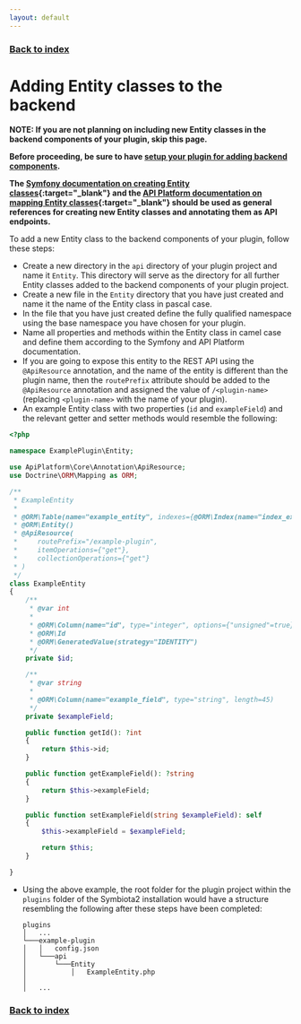 ```yaml
---
layout: default
---
```


### [Back to index](./index.html)

# Adding Entity classes to the backend

**NOTE: If you are not planning on including new Entity classes in the backend components of your plugin, skip this page.**

**Before proceeding, be sure to have [setup your plugin for adding backend components](./backend-initial-setup.html).**

**The [Symfony documentation on creating Entity classes](https://symfony.com/doc/current/doctrine.html#creating-an-entity-class){:target="_blank"} 
  and the [API Platform documentation on mapping Entity classes](https://api-platform.com/docs/core/getting-started/#mapping-the-entities){:target="_blank"} 
  should be used as general references for creating new Entity classes and annotating them as API endpoints.**

To add a new Entity class to the backend components of your plugin, follow these steps:
- Create a new directory in the `api` directory of your plugin project and name it `Entity`. This directory will serve as the 
  directory for all further Entity classes added to the backend components of your plugin project.
- Create a new file in the `Entity` directory that you have just created and name it the name of the Entity class in pascal case.
- In the file that you have just created define the fully qualified namespace using the base namespace you have chosen for 
  your plugin.
- Name all properties and methods within the Entity class in camel case and define them according to the Symfony and 
  API Platform documentation.
- If you are going to expose this entity to the REST API using the `@ApiResource` annotation, and the name of the entity 
  is different than the plugin name, then the `routePrefix` attribute should be added to the `@ApiResource` annotation and 
  assigned the value of `/<plugin-name>` (replacing `<plugin-name>` with the name of your plugin).
- An example Entity class with two properties (`id` and `exampleField`) and the relevant getter and setter methods would 
  resemble the following:

```php
<?php

namespace ExamplePlugin\Entity;

use ApiPlatform\Core\Annotation\ApiResource;
use Doctrine\ORM\Mapping as ORM;

/**
 * ExampleEntity
 *
 * @ORM\Table(name="example_entity", indexes={@ORM\Index(name="index_example_field", columns={"example_field"})})
 * @ORM\Entity()
 * @ApiResource(
 *     routePrefix="/example-plugin",
 *     itemOperations={"get"},
 *     collectionOperations={"get"}
 * )
 */
class ExampleEntity
{
    /**
     * @var int
     *
     * @ORM\Column(name="id", type="integer", options={"unsigned"=true})
     * @ORM\Id
     * @ORM\GeneratedValue(strategy="IDENTITY")
     */
    private $id;

    /**
     * @var string
     *
     * @ORM\Column(name="example_field", type="string", length=45)
     */
    private $exampleField;

    public function getId(): ?int
    {
        return $this->id;
    }

    public function getExampleField(): ?string
    {
        return $this->exampleField;
    }

    public function setExampleField(string $exampleField): self
    {
        $this->exampleField = $exampleField;

        return $this;
    }

}
```

- Using the above example, the root folder for the plugin project within the `plugins` folder of the Symbiota2 installation 
    would have a structure resembling the following after these steps have been completed:
    ```
    plugins
    │   ...
    └───example-plugin
    │   │   config.json
    │   └───api
    │       └───Entity
    │           │   ExampleEntity.php
    │   
    │   ...
    ```

### [Back to index](./index.html)
